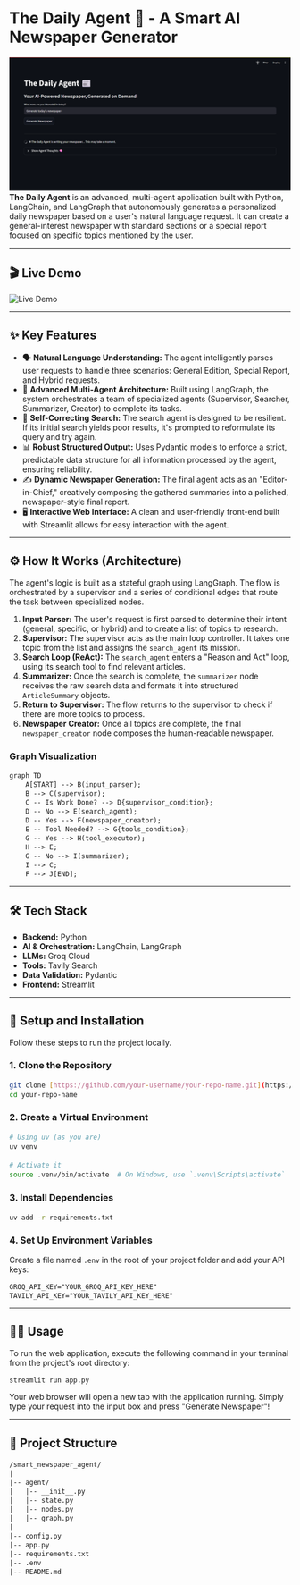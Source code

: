 # The Daily Agent 📰 - A Smart AI Newspaper Generator

![The Daily Agent Banner](https://github.com/ChidambaraRaju/langgraph-news-agent/blob/main/assets/image.png) **The Daily Agent** is an advanced, multi-agent application built with Python, LangChain, and LangGraph that autonomously generates a personalized daily newspaper based on a user's natural language request. It can create a general-interest newspaper with standard sections or a special report focused on specific topics mentioned by the user.

---
## 🎬 Live Demo

![Live Demo](https://github.com/ChidambaraRaju/langgraph-news-agent/blob/main/assets/video.gif)

---
## ✨ Key Features

* 🗣️ **Natural Language Understanding:** The agent intelligently parses user requests to handle three scenarios: General Edition, Special Report, and Hybrid requests.
* 🤖 **Advanced Multi-Agent Architecture:** Built using LangGraph, the system orchestrates a team of specialized agents (Supervisor, Searcher, Summarizer, Creator) to complete its tasks.
* 🧠 **Self-Correcting Search:** The search agent is designed to be resilient. If its initial search yields poor results, it's prompted to reformulate its query and try again.
* 📊 **Robust Structured Output:** Uses Pydantic models to enforce a strict, predictable data structure for all information processed by the agent, ensuring reliability.
* ✍️ **Dynamic Newspaper Generation:** The final agent acts as an "Editor-in-Chief," creatively composing the gathered summaries into a polished, newspaper-style final report.
* 🖥️ **Interactive Web Interface:** A clean and user-friendly front-end built with Streamlit allows for easy interaction with the agent.

---
## ⚙️ How It Works (Architecture)

The agent's logic is built as a stateful graph using LangGraph. The flow is orchestrated by a supervisor and a series of conditional edges that route the task between specialized nodes.

1.  **Input Parser:** The user's request is first parsed to determine their intent (general, specific, or hybrid) and to create a list of topics to research.
2.  **Supervisor:** The supervisor acts as the main loop controller. It takes one topic from the list and assigns the `search_agent` its mission.
3.  **Search Loop (ReAct):** The `search_agent` enters a "Reason and Act" loop, using its search tool to find relevant articles.
4.  **Summarizer:** Once the search is complete, the `summarizer` node receives the raw search data and formats it into structured `ArticleSummary` objects.
5.  **Return to Supervisor:** The flow returns to the supervisor to check if there are more topics to process.
6.  **Newspaper Creator:** Once all topics are complete, the final `newspaper_creator` node composes the human-readable newspaper.

### Graph Visualization
```mermaid
graph TD
    A[START] --> B(input_parser);
    B --> C(supervisor);
    C -- Is Work Done? --> D{supervisor_condition};
    D -- No --> E(search_agent);
    D -- Yes --> F(newspaper_creator);
    E -- Tool Needed? --> G{tools_condition};
    G -- Yes --> H(tool_executor);
    H --> E;
    G -- No --> I(summarizer);
    I --> C;
    F --> J[END];
```

---
## 🛠️ Tech Stack

* **Backend:** Python
* **AI & Orchestration:** LangChain, LangGraph
* **LLMs:** Groq Cloud
* **Tools:** Tavily Search
* **Data Validation:** Pydantic
* **Frontend:** Streamlit

---
## 🚀 Setup and Installation

Follow these steps to run the project locally.

### 1. Clone the Repository
```bash
git clone [https://github.com/your-username/your-repo-name.git](https://github.com/your-username/your-repo-name.git)
cd your-repo-name
```

### 2. Create a Virtual Environment
```bash
# Using uv (as you are)
uv venv

# Activate it
source .venv/bin/activate  # On Windows, use `.venv\Scripts\activate`
```

### 3. Install Dependencies
```bash
uv add -r requirements.txt
```

### 4. Set Up Environment Variables
Create a file named `.env` in the root of your project folder and add your API keys:
```
GROQ_API_KEY="YOUR_GROQ_API_KEY_HERE"
TAVILY_API_KEY="YOUR_TAVILY_API_KEY_HERE"
```

---
## 🏃‍♀️ Usage

To run the web application, execute the following command in your terminal from the project's root directory:

```bash
streamlit run app.py
```
Your web browser will open a new tab with the application running. Simply type your request into the input box and press "Generate Newspaper"!

---
## 📁 Project Structure

```
/smart_newspaper_agent/
|
|-- agent/
|   |-- __init__.py
|   |-- state.py
|   |-- nodes.py
|   |-- graph.py
|
|-- config.py
|-- app.py
|-- requirements.txt
|-- .env
|-- README.md
```
